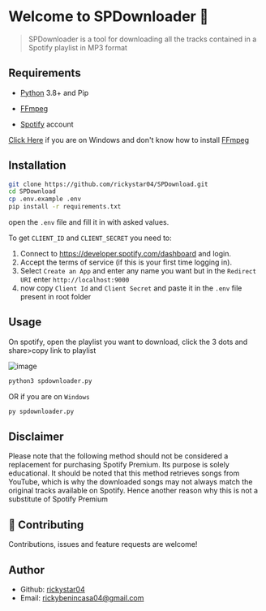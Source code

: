 # Welcome to SPDownloader 👋

> SPDownloader is a tool for downloading all the tracks contained in a Spotify playlist in MP3 format

## Requirements

- [Python](https://www.python.org/) 3.8+ and Pip

- [FFmpeg](https://www.ffmpeg.org/)

- [Spotify](https://spotify.com) account

[Click Here](https://youtu.be/EyIIvctDhYc) if you are on Windows and don't know how to install [FFmpeg](https://www.ffmpeg.org/)

## Installation

```bash
git clone https://github.com/rickystar04/SPDownload.git
cd SPDownload
cp .env.example .env
pip install -r requirements.txt
```

open the `.env` file and fill it in with asked values.

To get `CLIENT_ID` and `CLIENT_SECRET` you need to:

1. Connect to <https://developer.spotify.com/dashboard> and login.
1. Accept the terms of service (if this is your first time logging in).
1. Select `Create an App` and enter any name you want but in the `Redirect URI` enter `http://localhost:9000`
1. now copy `Client Id` and `Client Secret` and paste it in the `.env` file present in root folder

## Usage

On spotify, open the playlist you want to download, click the 3 dots and share>copy link to playlist

![image](https://img001.prntscr.com/file/img001/zpVhvud8SqSqvOsu5m-7Tg.png)

```python
python3 spdownloader.py
```

OR if you are on `Windows`

```python
py spdownloader.py
```

## Disclaimer

Please note that the following method should not be considered a replacement for purchasing Spotify Premium. Its purpose is solely educational. It should be noted that this method retrieves songs from YouTube, which is why the downloaded songs may not always match the original tracks available on Spotify. Hence another reason why this is not a substitute of Spotify Premium

## 🤝 Contributing

Contributions, issues and feature requests are welcome!

## Author

- Github: [rickystar04](https://github.com/rickystar04)
- Email: [rickybenincasa04@gmail.com](mailto:rickybenincasa04@gmail.com)
